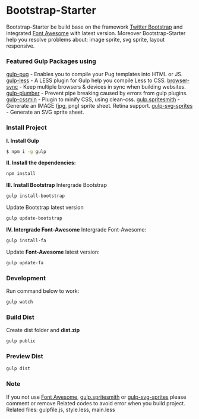 # Bootstrap-Starter

Bootstrap-Starter be build base on the framework [Twitter Bootstrap] and integrated [Font Awesome] with latest version. Moreover Bootstrap-Starter help you resolve problems about: image sprite, svg sprite, layout responsive.

### Featured Gulp Packages using
[gulp-pug] - Enables you to compile your Pug templates into HTML or JS.
[gulp-less] - A LESS plugin for Gulp help you compile Less to CSS.
[browser-sync] - Keep multiple browsers & devices in sync when building websites.
[gulp-plumber] - Prevent pipe breaking caused by errors from gulp plugins.
[gulp-cssmin] - Plugin to minify CSS, using clean-css.
[gulp.spritesmith] - Generate an IMAGE (jpg, png) sprite sheet. Retina support.
[gulp-svg-sprites] - Generate an SVG sprite sheet.

### Install Project
**I. Install Gulp**
```sh
$ npm i -g gulp
```
**II. Install the dependencies:**
```sh
npm install
```
**III.  Install Bootstrap**
Intergrade Bootstrap
```sh
gulp install-bootstrap
```

Update Bootstrap latest version
```sh
gulp update-bootstrap
```

**IV. Intergrade Font-Awesome**
Intergrade Font-Awesome:
```sh
gulp install-fa
```
Update **Font-Awesome** latest version:
```sh
gulp update-fa
```

### Development
Run command below to work:
```sh
gulp watch
```

### Build Dist
Create dist folder and **dist.zip**
```sh
gulp public
```

### Preview Dist
```sh
gulp dist
```

### Note
If you not use [Font Awesome], [gulp.spritesmith] or [gulp-svg-sprites] please comment or remove 
Related codes to avoid error when you build project.
Related files: gulpfile.js, style.less, main.less


[Font Awesome]: <http://fortawesome.github.io/Font-Awesome/>
[Twitter Bootstrap]: <http://getbootstrap.com/>
[browser-sync]: <https://www.npmjs.com/package/browser-sync]>
[Gulp]: <http://gulpjs.com>
[gulp-pug]: <https://www.npmjs.com/package/gulp-pug>
[gulp-plumber]: <https://www.npmjs.com/package/gulp-plumber>
[gulp-less]: <https://www.npmjs.com/package/gulp-less>
[gulp-cssmin]: <https://www.npmjs.com/package/gulp-cssmin>
[gulp.spritesmith]: <https://www.npmjs.com/package/gulp.spritesmith>
[gulp-svg-sprites]: <https://www.npmjs.com/package/gulp-svg-sprites>
